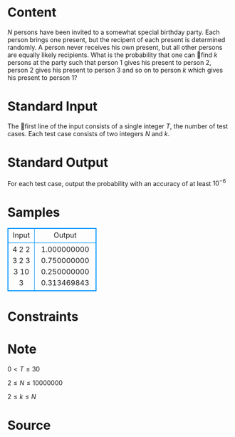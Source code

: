 
# Content

$N$ persons have been invited to a somewhat special birthday party. Each person brings one present, but the recipent of each present is determined randomly. A person never receives his own present, but all other persons are equally likely recipients. What is the probability that one can find $k$ persons at the party such that person $1$ gives his present to person $2$, person $2$ gives his present to person $3$ and so on to person $k$ which gives his present to person $1$?

# Standard Input

The first line of the input consists of a single integer $T$, the number of test cases. Each test case consists of two integers $N$ and $k$.

# Standard Output

For each test case, output the probability with an accuracy of at least $10^{-6}$

# Samples

<style>
        table,table tr th, table tr td { border:1px solid #0094ff; }
        table { width: 200px; min-height: 25px; line-height: 25px; text-align: center; border-collapse: collapse;}   
    </style>
<table>
	<tr>
		<td>Input</td>
		<td>Output</td>
	</tr>
<tr><td>4
2 2
3 2
3 3
10 3</td><td>1.000000000
0.750000000
0.250000000
0.313469843</td></tr></table>


# Constraints



# Note

$0 < T \leq 30$

$2 \leq N \leq 10000000$

$2 \leq k \leq N$

# Source


